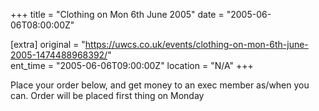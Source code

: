 +++
title = "Clothing on Mon 6th June 2005"
date = "2005-06-06T08:00:00Z"

[extra]
original = "https://uwcs.co.uk/events/clothing-on-mon-6th-june-2005-1474488968392/"    
ent_time = "2005-06-06T09:00:00Z"
location = "N/A"
+++

Place your order below, and get money to an exec member as/when you can. Order will be placed first thing on Monday

